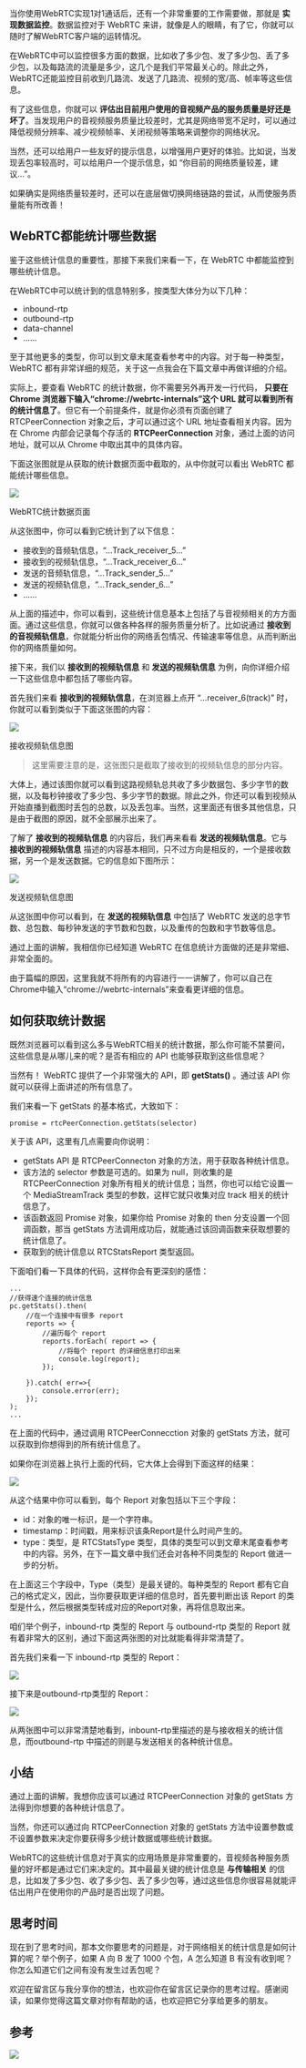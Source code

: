 当你使用WebRTC实现1对1通话后，还有一个非常重要的工作需要做，那就是 **实现数据监控**。数据监控对于 WebRTC 来讲，就像是人的眼睛，有了它，你就可以随时了解WebRTC客户端的运转情况。

在WebRTC中可以监控很多方面的数据，比如收了多少包、发了多少包、丢了多少包，以及每路流的流量是多少，这几个是我们平常最关心的。除此之外，WebRTC还能监控目前收到几路流、发送了几路流、视频的宽/高、帧率等这些信息。

有了这些信息，你就可以 **评估出目前用户使用的音视频产品的服务质量是好还是坏了**。当发现用户的音视频服务质量比较差时，尤其是网络带宽不足时，可以通过降低视频分辨率、减少视频帧率、关闭视频等策略来调整你的网络状况。

当然，还可以给用户一些友好的提示信息，以增强用户更好的体验。比如说，当发现丢包率较高时，可以给用户一个提示信息，如 “你目前的网络质量较差，建议…”。

如果确实是网络质量较差时，还可以在底层做切换网络链路的尝试，从而使服务质量能有所改善！

## WebRTC都能统计哪些数据

鉴于这些统计信息的重要性，那接下来我们来看一下，在 WebRTC 中都能监控到哪些统计信息。

在WebRTC中可以统计到的信息特别多，按类型大体分为以下几种：

- inbound-rtp
- outbound-rtp
- data-channel
- ……

至于其他更多的类型，你可以到文章末尾查看参考中的内容。对于每一种类型，WebRTC 都有非常详细的规范，关于这一点我会在下篇文章中再做详细的介绍。

实际上，要查看 WebRTC 的统计数据，你不需要另外再开发一行代码， **只要在 Chrome 浏览器下输入“chrome://webrtc-internals”这个 URL 就可以看到所有的统计信息了**。但它有一个前提条件，就是你必须有页面创建了 RTCPeerConnection 对象之后，才可以通过这个 URL 地址查看相关内容。因为在 Chrome 内部会记录每个存活的 **RTCPeerConnection** 对象，通过上面的访问地址，就可以从 Chrome 中取出其中的具体内容。

下面这张图就是从获取的统计数据页面中截取的，从中你就可以看出 WebRTC 都能统计哪些信息。

![](https://static001.geekbang.org/resource/image/e4/32/e4f935f496ba580e10f272f7f8b16932.png?wh=1142*600)

WebRTC统计数据页面

从这张图中，你可以看到它统计到了以下信息：

- 接收到的音频轨信息，“…Track\_receiver\_5…”
- 接收到的视频轨信息，“…Track\_receiver\_6…”
- 发送的音频轨信息，“…Track\_sender\_5…”
- 发送的视频轨信息，“…Track\_sender\_6…”
- ……

从上面的描述中，你可以看到，这些统计信息基本上包括了与音视频相关的方方面面。通过这些信息，你就可以做各种各样的服务质量分析了。比如说通过 **接收到的音视频轨信息**，你就能分析出你的网络丢包情况、传输速率等信息，从而判断出你的网络质量如何。

接下来，我们以 **接收到的视频轨信息** 和 **发送的视频轨信息** 为例，向你详细介绍一下这些信息中都包括了哪些内容。

首先我们来看 **接收到的视频轨信息**，在浏览器上点开 “…receiver\_6(track)” 时，你就可以看到类似于下面这张图的内容：

![](https://static001.geekbang.org/resource/image/0f/45/0f20677f3744c5d4ea2ac3fd53c1a045.png?wh=1142*670)

接收视频轨信息图

> 这里需要注意的是，这张图只是截取了接收到的视频轨信息的部分内容。

大体上，通过该图你就可以看到这路视频轨总共收了多少数据包、多少字节的数据，以及每秒钟接收了多少包、多少字节的数据。除此之外，你还可以看到视频从开始直播到截图时丢包的总数，以及丢包率。当然，这里面还有很多其他信息，只是由于截图的原因，就不全部展示出来了。

了解了 **接收到的视频轨信息** 的内容后，我们再来看看 **发送的视频轨信息**。它与 **接收到的视频轨信息** 描述的内容基本相同，只不过方向是相反的，一个是接收数据，另一个是发送数据。它的信息如下图所示：

![](https://static001.geekbang.org/resource/image/8d/b8/8dd767c80d45efebd31e45bb6b23a1b8.png?wh=1142*656)

发送视频轨信息图

从这张图中你可以看到，在 **发送的视频轨信息** 中包括了 WebRTC 发送的总字节数、总包数、每秒钟发送的字节数和包数，以及重传的包数和字节数等信息。

通过上面的讲解，我相信你已经知道 WebRTC 在信息统计方面做的还是非常细、非常全面的。

由于篇幅的原因，这里我就不将所有的内容进行一一讲解了，你可以自己在Chrome中输入“chrome://webrtc-internals”来查看更详细的信息。

## 如何获取统计数据

既然浏览器可以看到这么多与WebRTC相关的统计数据，那么你可能不禁要问，这些信息是从哪儿来的呢？是否有相应的 API 也能够获取到这些信息呢？

当然有！ WebRTC 提供了一个非常强大的 API，即 **getStats()** 。通过该 API 你就可以获得上面讲述的所有信息了。

我们来看一下 getStats 的基本格式，大致如下：

```
promise = rtcPeerConnection.getStats(selector)

```

关于该 API，这里有几点需要向你说明：

- getStats API 是 RTCPeerConnecton 对象的方法，用于获取各种统计信息。
- 该方法的 selector 参数是可选的。如果为 null，则收集的是RTCPeerConnection 对象所有相关的统计信息；当然，你也可以给它设置一个 MediaStreamTrack 类型的参数，这样它就只收集对应 track 相关的统计信息了。
- 该函数返回 Promise 对象，如果你给 Promise 对象的 then 分支设置一个回调函数，那当 getStats 方法调用成功后，就能通过该回调函数来获取想要的统计信息了。
- 获取到的统计信息以 RTCStatsReport 类型返回。

下面咱们看一下具体的代码，这样你会有更深刻的感悟：

```
...
//获得速个连接的统计信息
pc.getStats().then(
    //在一个连接中有很多 report
    reports => {
        //遍历每个 report
        reports.forEach( report => {
            //将每个 report 的详细信息打印出来
            console.log(report);
        });

    }).catch( err=>{
    	console.error(err);
    });
);
...

```

在上面的代码中，通过调用 RTCPeerConnecction 对象的 getStats 方法，就可以获取到你想得到的所有统计信息了。

如果你在浏览器上执行上面的代码，它大体上会得到下面这样的结果：

![](https://static001.geekbang.org/resource/image/e4/d6/e4b2635bb99e4f24004c6ba30824f6d6.png?wh=1142*131)

从这个结果中你可以看到，每个 Report 对象包括以下三个字段：

- id：对象的唯一标识，是一个字符串。
- timestamp：时间戳，用来标识该条Report是什么时间产生的。
- type：类型，是 RTCStatsType 类型，具体的类型可以到文章末尾查看参考中的内容。另外，在下一篇文章中我们还会对各种不同类型的 Report 做进一步的分析。

在上面这三个字段中，Type（类型）是最关键的。每种类型的 Report 都有它自己的格式定义，因此，当你要获取更详细的信息时，首先要判断出该 Report 的类型是什么，然后根据类型转成对应的Report对象，再将信息取出来。

咱们举个例子，inbound-rtp 类型的 Report 与 outbound-rtp 类型的 Report 就有着非常大的区别，通过下面这两张图的对比就能看得非常清楚了。

首先我们来看一下 inbound-rtp 类型的 Report：

![](https://static001.geekbang.org/resource/image/f8/e8/f8e7956f6fc333f6dab76a945cb1bbe8.png?wh=1142*1009)

接下来是outbound-rtp类型的 Report：

![](https://static001.geekbang.org/resource/image/83/71/83ca4f0fc8c999d6745212cacfd78471.png?wh=1142*1211)

从两张图中可以非常清楚地看到，inbount-rtp里描述的是与接收相关的统计信息，而outbound-rtp 中描述的则是与发送相关的各种统计信息。

## 小结

通过上面的讲解，我想你应该可以通过 RTCPeerConnection 对象的 getStats 方法得到你想要的各种统计信息了。

当然，你还可以通过向 RTCPeerConnection 对象的 getStats 方法中设置参数或不设置参数来决定你要获得多少统计数据或哪些统计数据。

WebRTC的这些统计信息对于真实的应用场景是非常重要的，音视频各种服务质量的好坏都是通过它们来决定的。其中最最关键的统计信息是 **与传输相关** 的信息，比如发了多少包、收了多少包、丢了多少包等，通过这些信息你很容易就能评估出用户在使用你的产品时是否出现了问题。

## 思考时间

现在到了思考时间，那本文你要思考的问题是，对于网络相关的统计信息是如何计算的呢？举个例子，如果 A 向 B 发了 1000 个包，A 怎么知道 B 有没有收到呢？你怎么知道它们之间有没有发生过丢包呢？

欢迎在留言区与我分享你的想法，也欢迎你在留言区记录你的思考过程。感谢阅读，如果你觉得这篇文章对你有帮助的话，也欢迎把它分享给更多的朋友。

## 参考

![](https://static001.geekbang.org/resource/image/72/93/72b638952a9e9d0440e9efdb4e2f4493.png?wh=1142*1158)